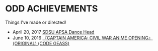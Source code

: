 # ODD ACHIEVEMENTS

Things I've made or directed!

- April 20, 2017 [SDSU APSA Dance Head](https://www.youtube.com/watch?v=rbBst0x5eY8)
- June 10, 2016 [『CAPTAIN AMERICA: CIVIL WAR ANIME OPENING』(ORIGINAL) (CODE GEASS)](https://www.youtube.com/watch?v=__tTNAwSyhQ)
